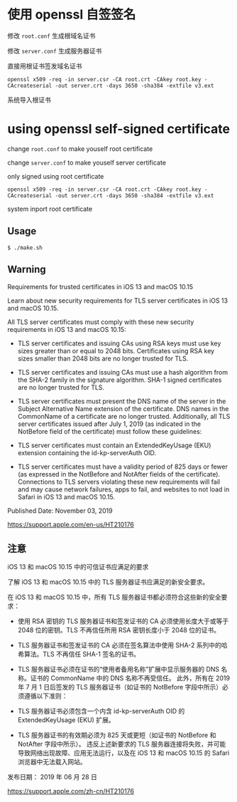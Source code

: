 # 使用 openssl 自签签名

修改 `root.conf` 生成根域名证书

修改 `server.conf` 生成服务器证书

直接用根证书签发域名证书

`openssl x509 -req -in server.csr -CA root.crt -CAkey root.key -CAcreateserial -out server.crt -days 3650 -sha384 -extfile v3.ext`

系统导入根证书

# using openssl self-signed certificate

change `root.conf` to make youself root certificate

change `server.conf` to make youself server certificate

only signed using root certificate

`openssl x509 -req -in server.csr -CA root.crt -CAkey root.key -CAcreateserial -out server.crt -days 3650 -sha384 -extfile v3.ext`

system inport root certificate

## Usage

`$ ./make.sh`

## Warning

Requirements for trusted certificates in iOS 13 and macOS 10.15

Learn about new security requirements for TLS server certificates in iOS 13 and macOS 10.15.

All TLS server certificates must comply with these new security requirements in iOS 13 and macOS 10.15:

- TLS server certificates and issuing CAs using RSA keys must use key sizes greater than or equal to 2048 bits. Certificates using RSA key sizes smaller than 2048 bits are no longer trusted for TLS.
- TLS server certificates and issuing CAs must use a hash algorithm from the SHA-2 family in the signature algorithm. SHA-1 signed certificates are no longer trusted for TLS.
- TLS server certificates must present the DNS name of the server in the Subject Alternative Name extension of the certificate. DNS names in the CommonName of a certificate are no longer trusted.
Additionally, all TLS server certificates issued after July 1, 2019 (as indicated in the NotBefore field of the certificate) must follow these guidelines:

- TLS server certificates must contain an ExtendedKeyUsage (EKU) extension containing the id-kp-serverAuth OID.
- TLS server certificates must have a validity period of 825 days or fewer (as expressed in the NotBefore and NotAfter fields of the certificate).
Connections to TLS servers violating these new requirements will fail and may cause network failures, apps to fail, and websites to not load in Safari in iOS 13 and macOS 10.15.

Published Date: November 03, 2019

https://support.apple.com/en-us/HT210176

## 注意

iOS 13 和 macOS 10.15 中的可信证书应满足的要求

了解 iOS 13 和 macOS 10.15 中的 TLS 服务器证书应满足的新安全要求。

在 iOS 13 和 macOS 10.15 中，所有 TLS 服务器证书都必须符合这些新的安全要求：

- 使用 RSA 密钥的 TLS 服务器证书和签发证书的 CA 必须使用长度大于或等于 2048 位的密钥。TLS 不再信任所用 RSA 密钥长度小于 2048 位的证书。
- TLS 服务器证书和签发证书的 CA 必须在签名算法中使用 SHA-2 系列中的哈希算法。TLS 不再信任 SHA-1 签名的证书。
- TLS 服务器证书必须在证书的“使用者备用名称”扩展中显示服务器的 DNS 名称。证书的 CommonName 中的 DNS 名称不再受信任。
此外，所有在 2019 年 7 月 1 日后签发的 TLS 服务器证书（如证书的 NotBefore 字段中所示）必须遵循以下准则：

- TLS 服务器证书必须包含一个内含 id-kp-serverAuth OID 的 ExtendedKeyUsage (EKU) 扩展。
- TLS 服务器证书的有效期必须为 825 天或更短（如证书的 NotBefore 和 NotAfter 字段中所示）。
违反上述新要求的 TLS 服务器连接将失败，并可能导致网络出现故障、应用无法运行，以及在 iOS 13 和 macOS 10.15 的 Safari 浏览器中无法载入网站。

发布日期： 2019 年 06 月 28 日

https://support.apple.com/zh-cn/HT210176

